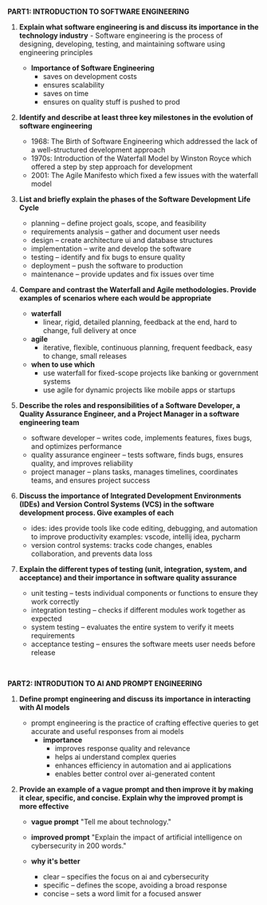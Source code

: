 **PART1: INTRODUCTION TO SOFTWARE ENGINEERING**
  1. **Explain what software engineering is and discuss its importance in the technology industry**
    - Software engineering is the process of designing, developing, testing, and maintaining software using engineering principles
       - **Importance of Software Engineering**
         - saves on development costs
         - ensures scalability
         - saves on time
         - ensures on quality stuff is pushed to prod
           
      
  2. **Identify and describe at least three key milestones in the evolution of software engineering**
   
      - 1968: The Birth of Software Engineering which addressed the lack of a well-structured development approach
      - 1970s: Introduction of the Waterfall Model by Winston Royce which offered a step by step approach for development
      - 2001: The Agile Manifesto which fixed a few issues with the waterfall model
      

  4. **List and briefly explain the phases of the Software Development Life Cycle**
      - planning – define project goals, scope, and feasibility
      - requirements analysis – gather and document user needs
      - design – create architecture ui and database structures
      - implementation – write and develop the software
      - testing – identify and fix bugs to ensure quality
      - deployment – push the software to production
      - maintenance – provide updates and fix issues over time
      

  5. **Compare and contrast the Waterfall and Agile methodologies. Provide examples of scenarios where each would be appropriate**
      - **waterfall**
         - linear, rigid, detailed planning, feedback at the end, hard to change, full delivery at once
      - **agile**
         - iterative, flexible, continuous planning, frequent feedback, easy to change, small releases
      - **when to use which**
         - use waterfall for fixed-scope projects like banking or government systems
         - use agile for dynamic projects like mobile apps or startups
     
      
  6. **Describe the roles and responsibilities of a Software Developer, a Quality Assurance Engineer, and a Project Manager in a software engineering team**
      - software developer – writes code, implements features, fixes bugs, and optimizes performance
      - quality assurance engineer – tests software, finds bugs, ensures quality, and improves reliability
      - project manager – plans tasks, manages timelines, coordinates teams, and ensures project success

  7. **Discuss the importance of Integrated Development Environments (IDEs) and Version Control Systems (VCS) in the software development process. Give examples of each**
      - ides: ides provide tools like code editing, debugging, and automation to improve productivity examples: vscode, intellij idea, pycharm
      - version control systems: tracks code changes, enables collaboration, and prevents data loss

  8. **Explain the different types of testing (unit, integration, system, and acceptance) and their importance in software quality assurance**
      - unit testing – tests individual components or functions to ensure they work correctly
      - integration testing – checks if different modules work together as expected
      - system testing – evaluates the entire system to verify it meets requirements
      - acceptance testing – ensures the software meets user needs before release

<br>

**PART2: INTRODUTION TO AI AND PROMPT ENGINEERING**

  1. **Define prompt engineering and discuss its importance in interacting with AI models**
       - prompt engineering is the practice of crafting effective queries to get accurate and useful responses from ai models
         - **importance**
             - improves response quality and relevance
             - helps ai understand complex queries
             - enhances efficiency in automation and ai applications
             - enables better control over ai-generated content

               
  2. **Provide an example of a vague prompt and then improve it by making it clear, specific, and concise. Explain why the improved prompt is more effective**
     - **vague prompt**
          "Tell me about technology."
       
     - **improved prompt**
          "Explain the impact of artificial intelligence on cybersecurity in 200 words."
       
     - **why it's better**
       - clear – specifies the focus on ai and cybersecurity
       - specific – defines the scope, avoiding a broad response
       - concise – sets a word limit for a focused answer
